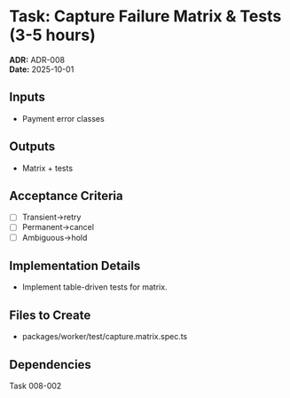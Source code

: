 # Task: Capture Failure Matrix & Tests (3-5 hours)
**ADR:** ADR-008  
**Date:** 2025-10-01

## Inputs
- Payment error classes

## Outputs
- Matrix + tests

## Acceptance Criteria
- [ ] Transient→retry
- [ ] Permanent→cancel
- [ ] Ambiguous→hold

## Implementation Details
- Implement table-driven tests for matrix.

## Files to Create
- packages/worker/test/capture.matrix.spec.ts

## Dependencies
Task 008-002
